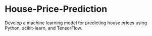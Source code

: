 # House-Price-Prediction

Develop a machine learning model for
predicting house prices using Python,
scikit-learn, and TensorFlow.
